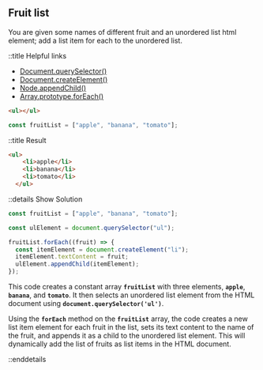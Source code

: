 ## Fruit list

You are given some names of different fruit and an unordered list html element; add a list item for each to the unordered list.

::title Helpful links

- [Document.querySelector()](https://developer.mozilla.org/en-US/docs/Web/API/Document/querySelector)
- [Document.createElement()](https://developer.mozilla.org/en-US/docs/Web/API/Document/createElement)
- [Node.appendChild()](https://developer.mozilla.org/en-US/docs/Web/API/Node/appendChild)
- [Array.prototype.forEach()](https://developer.mozilla.org/en-US/docs/Web/JavaScript/Reference/Global_Objects/Array/forEach)

```html
<ul></ul>
```

```javascript
const fruitList = ["apple", "banana", "tomato"];
```

::title Result

```html
<ul>
    <li>apple</li>
    <li>banana</li>
    <li>tomato</li>
  </ul>
```

::details Show Solution

```javascript
const fruitList = ["apple", "banana", "tomato"];

const ulElement = document.querySelector("ul");

fruitList.forEach((fruit) => {
  const itemElement = document.createElement("li");
  itemElement.textContent = fruit;
  ulElement.appendChild(itemElement);
});
```

This code creates a constant array **`fruitList`** with three elements, **`apple`**, **`banana`**, and **`tomato`**. It then selects an unordered list element from the HTML document using **`document.querySelector('ul')`**.

Using the **`forEach`** method on the **`fruitList`** array, the code creates a new list item element for each fruit in the list, sets its text content to the name of the fruit, and appends it as a child to the unordered list element. This will dynamically add the list of fruits as list items in the HTML document.

::enddetails